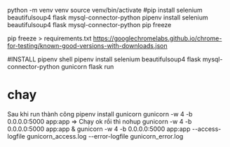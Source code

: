 python -m venv venv
source venv/bin/activate
#pip install selenium beautifulsoup4 flask mysql-connector-python
pipenv install selenium beautifulsoup4 flask mysql-connector-python
pip freeze


pip freeze > requirements.txt
https://googlechromelabs.github.io/chrome-for-testing/known-good-versions-with-downloads.json



#INSTALL
pipenv shell
pipenv install selenium beautifulsoup4 flask mysql-connector-python gunicorn
flask run

# chay

Sau khi run thành công 
pipenv install gunicorn
gunicorn -w 4 -b 0.0.0.0:5000 app:app => Chạy ok rồi thì  nohup gunicorn -w 4 -b 0.0.0.0:5000 app:app &
gunicorn -w 4 -b 0.0.0.0:5000 app:app --access-logfile gunicorn_access.log --error-logfile gunicorn_error.log
